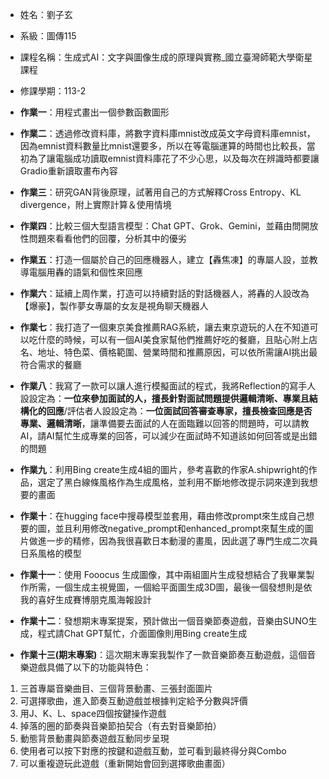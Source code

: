 + 姓名：劉子玄
- 系級：圖傳115
* 課程名稱：生成式AI：文字與圖像生成的原理與實務_國立臺灣師範大學衛星課程
+ 修課學期：113-2


+ **作業一**：用程式畫出一個參數函數圖形
+ **作業二**：透過修改資料庫，將數字資料庫mnist改成英文字母資料庫emnist，因為emnist資料數量比mnist還要多，所以在等電腦運算的時間也比較長，當初為了讓電腦成功讀取emnist資料庫花了不少心思，以及每次在辨識時都要讓Gradio重新讀取畫布內容
+ **作業三**：研究GAN背後原理，試著用自己的方式解釋Cross Entropy、KL divergence，附上實際計算＆使用情境
+ **作業四**：比較三個大型語言模型：Chat GPT、Grok、Gemini，並藉由問開放性問題來看看他們的回覆，分析其中的優劣
+ **作業五**：打造一個屬於自己的回應機器人，建立【轟焦凍】的專屬人設，並教導電腦用轟的語氣和個性來回應
+ **作業六**：延續上周作業，打造可以持續對話的對話機器人，將轟的人設改為【爆豪】，製作夢女專屬的女友是視角聊天機器人
+ **作業七**：我打造了一個東京美食推薦RAG系統，讓去東京遊玩的人在不知道可以吃什麼的時候，可以有一個AI美食家幫他們推薦好吃的餐廳，且貼心附上店名、地址、特色菜、價格範圍、營業時間和推薦原因，可以依所需讓AI挑出最符合需求的餐廳
+ **作業八**：我寫了一款可以讓人進行模擬面試的程式，我將Reflection的寫手人設設定為：**一位來參加面試的人，擅長針對面試問題提供邏輯清晰、專業且結構化的回應**/評估者人設設定為：**一位面試回答審查專家，擅長檢查回應是否專業、邏輯清晰**，讓準備要去面試的人在面臨難以回答的問題時，可以請教AI，請AI幫忙生成專業的回答，可以減少在面試時不知道該如何回答或是出錯的問題
+ **作業九**：利用Bing create生成4組的圖片，參考喜歡的作家A.shipwright的作品，選定了黑白線條風格作為生成風格，並利用不斷地修改提示詞來達到我想要的畫面
+ **作業十**：在hugging face中搜尋模型並套用，藉由修改prompt來生成自己想要的圖，並且利用修改negative_prompt和enhanced_prompt來幫生成的圖片做進一步的精修，因為我很喜歡日本動漫的畫風，因此選了專門生成二次員日系風格的模型
+ **作業十一**：使用 Fooocus 生成圖像，其中兩組圖片生成發想結合了我畢業製作所需，一個生成主視覺圖，一個給平面圖生成3D圖，最後一個發想則是依我的喜好生成賽博朋克風海報設計
+ **作業十二**：發想期末專案提案，預計做出一個音樂節奏遊戲，音樂由SUNO生成，程式請Chat GPT幫忙，介面圖像則用Bing create生成
+  **作業十三(期末專案)**：這次期末專案我製作了一款音樂節奏互動遊戲，這個音樂遊戲具備了以下的功能與特色：
1.	三首專屬音樂曲目、三個背景動畫、三張封面圖片
2.	可選擇歌曲，進入節奏互動遊戲並根據判定給予分數與評價
3.	用J、K、L、space四個按鍵操作遊戲
4.	掉落的圈的節奏與音樂節拍契合（有去對音樂節拍）
5.	動態背景動畫與節奏遊戲互動同步呈現
6.	使用者可以按下對應的按鍵和遊戲互動，並可看到最終得分與Combo
7.	可以重複遊玩此遊戲（重新開始會回到選擇歌曲畫面）

